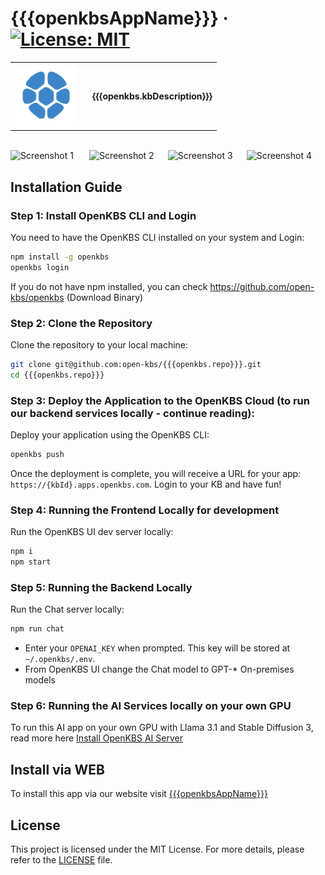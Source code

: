 # {{{openkbsAppName}}} &middot; [![License: MIT](https://img.shields.io/badge/License-MIT-green.svg)](https://github.com/open-kbs/{{{openkbs.repo}}}/blob/main/LICENSE)
<table>
  <tr>
    <td>
      <img src="app/icon.png" alt="App Icon" style="width: 100px; margin-right: 10px;">
    </td>
    <td>
      <strong>{{{openkbs.kbDescription}}}</strong>
    </td>
  </tr>
</table>

<br />

<div style="display: flex; flex-direction: row;">
    <img src="app/screenshots/1.png" alt="Screenshot 1" style="width: 23%; margin-right: 10px;">
    <img src="app/screenshots/2.png" alt="Screenshot 2" style="width: 23%; margin-right: 10px;">
    <img src="app/screenshots/3.png" alt="Screenshot 3" style="width: 23%; margin-right: 10px;">
    <img src="app/screenshots/4.png" alt="Screenshot 4" style="width: 23%; margin-right: 10px;">
</div>

## Installation Guide

### Step 1: Install OpenKBS CLI and Login

You need to have the OpenKBS CLI installed on your system and Login:

```bash
npm install -g openkbs
openkbs login
```

If you do not have npm installed, you can check https://github.com/open-kbs/openkbs (Download Binary)

### Step 2: Clone the Repository

Clone the repository to your local machine:

```bash
git clone git@github.com:open-kbs/{{{openkbs.repo}}}.git
cd {{{openkbs.repo}}}
```

### Step 3: Deploy the Application to the OpenKBS Cloud (to run our backend services locally - continue reading):
Deploy your application using the OpenKBS CLI:

```bash
openkbs push
```

Once the deployment is complete, you will receive a URL for your app: `https://{kbId}.apps.openkbs.com`.
Login to your KB and have fun!

### Step 4: Running the Frontend Locally for development

Run the OpenKBS UI dev server locally:

```bash
npm i
npm start
```

### Step 5: Running the Backend Locally

Run the Chat server locally:

```bash
npm run chat
```

- Enter your `OPENAI_KEY` when prompted. This key will be stored at `~/.openkbs/.env`.
- From OpenKBS UI change the Chat model to GPT-* On-premises models

### Step 6: Running the AI Services locally on your own GPU
To run this AI app on your own GPU with Llama 3.1 and Stable Diffusion 3, read more here [Install OpenKBS AI Server](https://github.com/open-kbs/openkbs?tab=readme-ov-file#installing-openkbs-ai-server-and-integrating-llama-31-and-stable-diffusion-3-locally)


## Install via WEB
To install this app via our website visit [{{{openkbsAppName}}}](https://openkbs.com/apps/{{{openkbs.slug}}}/)


## License

This project is licensed under the MIT License. For more details, please refer to the [LICENSE](https://github.com/open-kbs/{{{openkbs.repo}}}/blob/main/LICENSE) file.
